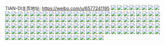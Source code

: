 TIAN-DI主页地址: https://weibo.com/u/6577241195 
![](https://wx4.sinaimg.cn/mw2000/007b7qTply1h8xdjull3mj31sc2dse82.jpg) 
![](https://wx4.sinaimg.cn/mw2000/007b7qTply1h8xdjxbqxyj31sc2ds4qq.jpg) 
![](https://wx4.sinaimg.cn/mw2000/007b7qTply1h8vp8ukfp0j325a2dxh5w.jpg) 
![](https://wx4.sinaimg.cn/mw2000/007b7qTply1h8vp90bcsnj31sc2ds1ky.jpg) 
![](https://wx4.sinaimg.cn/mw2000/007b7qTply1h8vp8vbct3j31ww2i5e6h.jpg) 
![](https://wx4.sinaimg.cn/mw2000/007b7qTply1h8l9b1fzrlj30z30psteo.jpg) 
![](https://wx4.sinaimg.cn/mw2000/007b7qTply1h896d5x8u2j31h20ukk8f.jpg) 
![](https://wx4.sinaimg.cn/mw2000/007b7qTply1h7gnrqo5aaj30yi1fn0uw.jpg) 
![](https://wx4.sinaimg.cn/mw2000/007b7qTply1h7aqw6tmf7j32c03401kz.jpg) 
![](https://wx4.sinaimg.cn/mw2000/007b7qTply1h7as9b4nnzj32c02c0n2o.jpg) 
![](https://wx4.sinaimg.cn/mw2000/007b7qTply1h6tmtv6zthj31sc2dse81.jpg) 
![](https://wx4.sinaimg.cn/mw2000/007b7qTply1h6tmttkgkbj32222pzhdu.jpg) 
![](https://wx4.sinaimg.cn/mw2000/007b7qTply1h6bpftni4aj30hs0qotei.jpg) 
![](https://wx4.sinaimg.cn/mw2000/007b7qTply1h6b79zdl2pj31sc2dsdzf.jpg) 
![](https://wx4.sinaimg.cn/mw2000/007b7qTply1h61u3y1v9ij326r2jtu0x.jpg) 
![](https://wx4.sinaimg.cn/mw2000/007b7qTply1h61ubm61w9j30k40ren1n.jpg) 
![](https://wx4.sinaimg.cn/mw2000/007b7qTply1h5utvewgw7j32dc35s4qt.jpg) 
![](https://wx4.sinaimg.cn/mw2000/007b7qTply1h5lij84xmsj30yi22oh1u.jpg) 
![](https://wx4.sinaimg.cn/mw2000/007b7qTply1h5b6642631j30qo141qkz.jpg) 
![](https://wx4.sinaimg.cn/mw2000/007b7qTply1h4rnskdaoej31qi2i6u0x.jpg) 
![](https://wx4.sinaimg.cn/mw2000/007b7qTply1h4rnso86jjj32882zv4qq.jpg) 
![](https://wx4.sinaimg.cn/mw2000/007b7qTply1h4rnucygpwj31mj2fsu0x.jpg) 
![](https://wx4.sinaimg.cn/mw2000/007b7qTply1h4rnufgtisj313n1kw1kx.jpg) 
![](https://wx4.sinaimg.cn/mw2000/007b7qTply1h4rnutff9bj32c0340qv8.jpg) 
![](https://wx4.sinaimg.cn/mw2000/007b7qTply1h4rnynz85mj31pm2b31ky.jpg) 
![](https://wx4.sinaimg.cn/mw2000/007b7qTply1h4rnspx0ecj32c03404qq.jpg) 
![](https://wx4.sinaimg.cn/mw2000/007b7qTply1h4rnyq2pjkj30yh1mh7r6.jpg) 
![](https://wx4.sinaimg.cn/mw2000/007b7qTply1h4p483e65gj31bh1e54qp.jpg) 
![](https://wx4.sinaimg.cn/mw2000/007b7qTply1h4my8o9ebuj32c0340kjm.jpg) 
![](https://wx4.sinaimg.cn/mw2000/007b7qTply1h497c99wmoj31sc2dsb29.jpg) 
![](https://wx4.sinaimg.cn/mw2000/007b7qTply1h497e5tcorj31sc2ds1ky.jpg) 
![](https://wx4.sinaimg.cn/mw2000/007b7qTply1h3waojiddmj30yw1cltlu.jpg) 
![](https://wx4.sinaimg.cn/mw2000/007b7qTply1h3wapnxjyxj30jb0pzgpi.jpg) 
![](https://wx4.sinaimg.cn/mw2000/007b7qTply1h3g35ferrpj30yi22odxe.jpg) 
![](https://wx4.sinaimg.cn/mw2000/007b7qTply1h2yygpccaaj31be0wik1u.jpg) 
![](https://wx4.sinaimg.cn/mw2000/007b7qTply1h2w4ghcy5cj30yi1j3qjd.jpg) 
![](https://wx4.sinaimg.cn/mw2000/007b7qTply1h2w4gjkxjqj30u01hc1co.jpg) 
![](https://wx4.sinaimg.cn/mw2000/007b7qTply1h2ph62t55kj314l1i41d4.jpg) 
![](https://wx4.sinaimg.cn/mw2000/007b7qTply1h2ph9n9n53j31zr2no1ky.jpg) 
![](https://wx4.sinaimg.cn/mw2000/007b7qTply1h1o3bquex7j31hc1hcb27.jpg) 
![](https://wx4.sinaimg.cn/mw2000/007b7qTply1h0bxkqjkzmj329x3184qq.jpg) 
![](https://wx4.sinaimg.cn/mw2000/007b7qTply1h0bxkyv44dj32c0340x6q.jpg) 
![](https://wx4.sinaimg.cn/mw2000/007b7qTply1gzzdpbrsg8j317y1mlb29.jpg) 
![](https://wx4.sinaimg.cn/mw2000/007b7qTply1gzzdpf8yeej31j62psqv5.jpg) 
![](https://wx4.sinaimg.cn/mw2000/007b7qTply1gzzdph2s63j31av0z549j.jpg) 
![](https://wx4.sinaimg.cn/mw2000/007b7qTply1gz69bdt0vhj312e19m4dj.jpg) 
![](https://wx4.sinaimg.cn/mw2000/007b7qTply1gytk5ey1abj317y1ml1kx.jpg) 
![](https://wx4.sinaimg.cn/mw2000/007b7qTply1gx1xixt9r2j32c03401kz.jpg) 
![](https://wx4.sinaimg.cn/mw2000/007b7qTply1gx1xiuqli6j32c03404qr.jpg) 
![](https://wx4.sinaimg.cn/mw2000/007b7qTply1gw0psjalh5j32c0340e83.jpg) 
![](https://wx4.sinaimg.cn/mw2000/007b7qTply1gv7sf7j8p2j62c0340qv502.jpg) 
![](https://wx4.sinaimg.cn/mw2000/007b7qTply1gv6w3s1clkj60yi22oqnf02.jpg) 
![](https://wx4.sinaimg.cn/mw2000/007b7qTply1gv2i9ahg8zj62c02c0kjl02.jpg) 
![](https://wx4.sinaimg.cn/mw2000/007b7qTply1guyzktitjfj612813rati02.jpg) 
![](https://wx4.sinaimg.cn/mw2000/007b7qTply1guyzkzdcd9j63402c0e8302.jpg) 
![](https://wx4.sinaimg.cn/mw2000/007b7qTply1guu9jqfoi6j61sc2dsu0x02.jpg) 
![](https://wx4.sinaimg.cn/mw2000/007b7qTply1gukzwiy51oj62c02c0x6p02.jpg) 
![](https://wx4.sinaimg.cn/mw2000/007b7qTply1gukzwmac3cj62c0340kjm02.jpg) 
![](https://wx4.sinaimg.cn/mw2000/007b7qTply1gukzxb3pg3j626c2wgb2a02.jpg) 
![](https://wx4.sinaimg.cn/mw2000/007b7qTply1gu897ws4yhj62c0340npd02.jpg) 
![](https://wx4.sinaimg.cn/mw2000/007b7qTply1gtzuhb2uqdj32c028qqv5.jpg) 
![](https://wx4.sinaimg.cn/mw2000/007b7qTply1gtubm3jibrj31rv2bz4qq.jpg) 
![](https://wx4.sinaimg.cn/mw2000/007b7qTply1gtubmmij8pj32c0340kjr.jpg) 
![](https://wx4.sinaimg.cn/mw2000/007b7qTply1gtubohj342j32c03404qq.jpg) 
![](https://wx4.sinaimg.cn/mw2000/007b7qTply1gtubppxhkzj32c0340b29.jpg) 
![](https://wx4.sinaimg.cn/mw2000/007b7qTply1gtubn4ag8fj32c0340x6u.jpg) 
![](https://wx4.sinaimg.cn/mw2000/007b7qTply1gtubm6gb1xj32c031db2a.jpg) 
![](https://wx4.sinaimg.cn/mw2000/007b7qTply1gtubmoeiiyj32c0340e81.jpg) 
![](https://wx4.sinaimg.cn/mw2000/007b7qTply1gtubmpdbe4j32992tmhdt.jpg) 
![](https://wx4.sinaimg.cn/mw2000/007b7qTply1gtubmwll47j3340340qv9.jpg) 
![](https://wx4.sinaimg.cn/mw2000/007b7qTply1gtnne50ifxj322o0yinlo.jpg) 
![](https://wx4.sinaimg.cn/mw2000/007b7qTply1gssb2vyhrej32c03404qq.jpg) 
![](https://wx4.sinaimg.cn/mw2000/007b7qTply1gssb2rgh7mj32c0340qv6.jpg) 
![](https://wx4.sinaimg.cn/mw2000/007b7qTply1gs9v3iorvbj32c03401kz.jpg) 
![](https://wx4.sinaimg.cn/mw2000/007b7qTply1gs7g6u6syxj30k00zkgqm.jpg) 
![](https://wx4.sinaimg.cn/mw2000/007b7qTply1gs7gferrz0j30yi22okju.jpg) 
![](https://wx4.sinaimg.cn/mw2000/007b7qTply1gs7gcfhaoxj30yi22ox6w.jpg) 
![](https://wx4.sinaimg.cn/mw2000/007b7qTply1gs7ge7k8e1j33402c0x6p.jpg) 
![](https://wx4.sinaimg.cn/mw2000/007b7qTply1gs7g6z2ojhj32c0340u0x.jpg) 
![](https://wx4.sinaimg.cn/mw2000/007b7qTply1gs7g6t35oxj32c02c0qs9.jpg) 
![](https://wx4.sinaimg.cn/mw2000/007b7qTply1gs7g6vgmcjj33402c0npe.jpg) 
![](https://wx4.sinaimg.cn/mw2000/007b7qTply1gs7gffmp7dj30w814kthp.jpg) 
![](https://wx4.sinaimg.cn/mw2000/007b7qTply1gs7gffxu9uj30mv13kgr9.jpg) 
![](https://wx4.sinaimg.cn/mw2000/007b7qTply1gs2yxlc0xej32c01xnqke.jpg) 
![](https://wx4.sinaimg.cn/mw2000/007b7qTply1grpzcskj7mj30yi22odpr.jpg) 
![](https://wx4.sinaimg.cn/mw2000/007b7qTply1gr0lu3zqeuj32c0340qv6.jpg) 
![](https://wx4.sinaimg.cn/mw2000/007b7qTply1gr0lu7pl2jj33402c0hdu.jpg) 
![](https://wx4.sinaimg.cn/mw2000/007b7qTply1gr0lu0mnkqj32c0340kjm.jpg) 
![](https://wx4.sinaimg.cn/mw2000/007b7qTply1gr0luaw370j33402c0b2a.jpg) 
![](https://wx4.sinaimg.cn/mw2000/007b7qTply1gr0lxl4ytgj33402c01kz.jpg) 
![](https://wx4.sinaimg.cn/mw2000/007b7qTply1gr0lxh20a5j33402c0npe.jpg) 
![](https://wx4.sinaimg.cn/mw2000/007b7qTply1gquypio6amj32c0340u0r.jpg) 
![](https://wx4.sinaimg.cn/mw2000/007b7qTply1gquypgo94kj32c03401kx.jpg) 
![](https://wx4.sinaimg.cn/mw2000/007b7qTply1gquypku51uj32c0340kjl.jpg) 
![](https://wx4.sinaimg.cn/mw2000/007b7qTply1gquypnfobij32c0340e81.jpg) 
![](https://wx4.sinaimg.cn/mw2000/007b7qTply1gq5isyvu4vj33402c07wj.jpg) 
![](https://wx4.sinaimg.cn/mw2000/007b7qTply1gq5it2iy5aj32c02c0hdu.jpg) 
![](https://wx4.sinaimg.cn/mw2000/007b7qTply1gq5it4lfeij320y1uy4qp.jpg) 
![](https://wx4.sinaimg.cn/mw2000/007b7qTply1gq5it7sp1dj32c02c04qq.jpg) 
![](https://wx4.sinaimg.cn/mw2000/007b7qTply1gq5itatvpkj32c02c0qv6.jpg) 
![](https://wx4.sinaimg.cn/mw2000/007b7qTply1gq5itd6h7tj32c02c0b2b.jpg) 
![](https://wx4.sinaimg.cn/mw2000/007b7qTply1gq5istj6rlj32c0340qv6.jpg) 
![](https://wx4.sinaimg.cn/mw2000/007b7qTply1gq5iuh11wpj32c02c04qr.jpg) 
![](https://wx4.sinaimg.cn/mw2000/007b7qTply1gq5itejqoxj32c02c0hdt.jpg) 
![](https://wx4.sinaimg.cn/mw2000/007b7qTply1gq4krpieiwj32c02c01kz.jpg) 
![](https://wx4.sinaimg.cn/mw2000/007b7qTply1gq4kruqvfjj33402c0qv6.jpg) 
![](https://wx4.sinaimg.cn/mw2000/007b7qTply1gq4krxz3x1j33402c0x6p.jpg) 
![](https://wx4.sinaimg.cn/mw2000/007b7qTply1gq4ks2lysxj32c02c0kjp.jpg) 
![](https://wx4.sinaimg.cn/mw2000/007b7qTply1gq4ksa3w8hj32c0340e84.jpg) 
![](https://wx4.sinaimg.cn/mw2000/007b7qTply1gq4ksegqdij32c02c0e84.jpg) 
![](https://wx4.sinaimg.cn/mw2000/007b7qTply1gq4ksjubomj32c02c04qr.jpg) 
![](https://wx4.sinaimg.cn/mw2000/007b7qTply1gq4ksp8ojsj32c0340kjo.jpg) 
![](https://wx4.sinaimg.cn/mw2000/007b7qTply1gq4kssophdj32c0340hdx.jpg) 
![](https://wx4.sinaimg.cn/mw2000/007b7qTply1gkhm2968qhj30ju0qoq6o.jpg) 
![](https://wx4.sinaimg.cn/mw2000/007b7qTply1gkhm2b6fmej30u00ihafq.jpg) 
![](https://wx4.sinaimg.cn/mw2000/007b7qTply1gkhm282uk4j30u00zrqcp.jpg) 
![](https://wx4.sinaimg.cn/mw2000/007b7qTply1gkhm2ckidrj30u10u8jxz.jpg) 
![](https://wx4.sinaimg.cn/mw2000/007b7qTply1gkhm2ealkej30u01407ir.jpg) 
![](https://wx4.sinaimg.cn/mw2000/007b7qTply1gkhm2g77pyj30u018i48p.jpg) 
![](https://wx4.sinaimg.cn/mw2000/007b7qTply1gkhm2hwyc0j30u0140k0u.jpg) 
![](https://wx4.sinaimg.cn/mw2000/007b7qTply1gkhm2jgpp8j30u0140n3g.jpg) 
![](https://wx4.sinaimg.cn/mw2000/007b7qTply1gkhm2ngmm3j31400u0n54.jpg) 
![](https://wx4.sinaimg.cn/mw2000/007b7qTply1giq69tplc0j30u014045a.jpg) 
![](https://wx4.sinaimg.cn/mw2000/007b7qTply1giq69v07brj31400u0n1m.jpg) 
